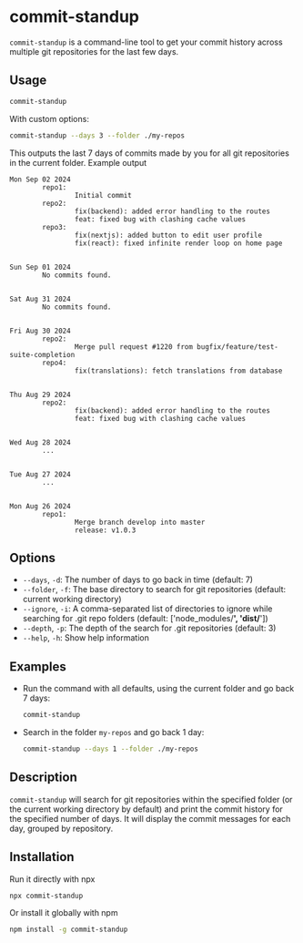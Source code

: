 # commit-standup

`commit-standup` is a command-line tool to get your commit history across multiple git repositories for the last few days.

## Usage

```sh
commit-standup
```
With custom options:
```sh
commit-standup --days 3 --folder ./my-repos
```
This outputs the last 7 days of commits made by you for all git repositories in the current folder.
Example output
```
Mon Sep 02 2024
        repo1:
                Initial commit
        repo2:
                fix(backend): added error handling to the routes
                feat: fixed bug with clashing cache values
        repo3:
                fix(nextjs): added button to edit user profile
                fix(react): fixed infinite render loop on home page


Sun Sep 01 2024
        No commits found.


Sat Aug 31 2024
        No commits found.


Fri Aug 30 2024
        repo2:
                Merge pull request #1220 from bugfix/feature/test-suite-completion
        repo4:
                fix(translations): fetch translations from database


Thu Aug 29 2024
        repo2:
                fix(backend): added error handling to the routes
                feat: fixed bug with clashing cache values


Wed Aug 28 2024
        ...


Tue Aug 27 2024
        ...


Mon Aug 26 2024
        repo1:
                Merge branch develop into master
                release: v1.0.3
```


## Options

- `--days`, `-d`: The number of days to go back in time (default: 7)
- `--folder`, `-f`: The base directory to search for git repositories (default: current working directory)
- `--ignore`, `-i`: A comma-separated list of directories to ignore while searching for .git repo folders (default: ['node_modules/**', 'dist/**'])
- `--depth`, `-p`: The depth of the search for .git repositories (default: 3)
- `--help`, `-h`: Show help information

## Examples

- Run the command with all defaults, using the current folder and go back 7 days:
  ```sh
  commit-standup
  ```

- Search in the folder `my-repos` and go back 1 day:
  ```sh
  commit-standup --days 1 --folder ./my-repos
  ```

## Description

`commit-standup` will search for git repositories within the specified folder (or the current working directory by default) and print the commit history for the specified number of days. It will display the commit messages for each day, grouped by repository.

## Installation

Run it directly with npx
```sh
npx commit-standup
```

Or install it globally with npm
```sh
npm install -g commit-standup
```
